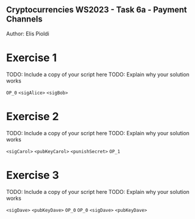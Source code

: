 ## Cryptocurrencies WS2023 - Task 6a - Payment Channels

Author: Elis Pioldi

# Exercise 1
TODO: Include a copy of your script here
TODO: Explain why your solution works

`OP_0` `<sigAlice>` `<sigBob>`

# Exercise 2
TODO: Include a copy of your script here
TODO: Explain why your solution works

`<sigCarol>` `<pubKeyCarol>` `<punishSecret>` `OP_1`

# Exercise 3
TODO: Include a copy of your script here
TODO: Explain why your solution works

`<sigDave>` `<pubKeyDave>` `OP_0` `OP_0` `<sigDave>` `<pubKeyDave>`

